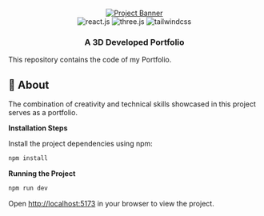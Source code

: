 <div align="center">
  <br />
    <a href="[https://www.linkedin.com/in/mohammed-hamiz-k-5b1974272/]" target="_blank">
      <img src="https://github.com/MohdHamizK/Hamiz-Portfolio/blob/main/public/LOGO.png" alt="Project Banner">
    </a>
  <br />

  <div>
    <img src="https://img.shields.io/badge/-React_JS-black?style=for-the-badge&logoColor=white&logo=react&color=61DAFB" alt="react.js" />
    <img src="https://img.shields.io/badge/-Three_JS-black?style=for-the-badge&logoColor=white&logo=threedotjs&color=000000" alt="three.js" />
    <img src="https://img.shields.io/badge/-Tailwind_CSS-black?style=for-the-badge&logoColor=white&logo=tailwindcss&color=06B6D4" alt="tailwindcss" />
  </div>

  <h3 align="center">A 3D Developed Portfolio</h3>

</div>

This repository contains the code of my Portfolio.

## <a name="introduction">🤖 About</a>

The combination of creativity and technical skills showcased in this project serves as a portfolio.

**Installation Steps**

Install the project dependencies using npm:

```bash
npm install
```

**Running the Project**

```bash
npm run dev
```

Open [http://localhost:5173](http://localhost:5173) in your browser to view the project.
